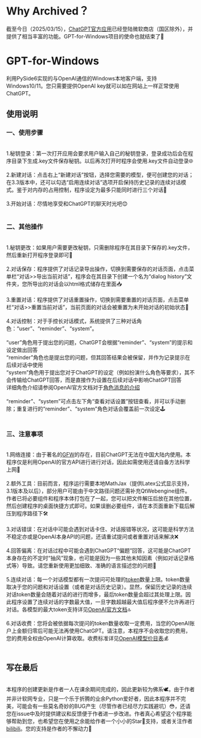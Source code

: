 # Why Archived？
截至今日（2025/03/15），[ChatGPT官方应用](https://apps.microsoft.com/detail/9nt1r1c2hh7j?hl=en-US&gl=US)已经登陆微软商店（国区除外），并提供了相当丰富的功能。GPT-for-Windows项目的使命也就结束了👋

# GPT-for-Windows
利用PySide6实现的与OpenAI通信的Windows本地客户端，支持Windows10/11。您只需要提供OpenAI key就可以如在网站上一样正常使用ChatGPT。

## 使用说明
### 一、使用步骤
<br>1.秘钥登录：第一次打开应用会要求用户输入自己的秘钥登录，登录成功后会在程序目录下生成.key文件保存秘钥。以后再次打开时程序会使用.key文件自动登录🌐<br><br>
2.新建对话：点击右上“新建对话”按钮，选择您需要的模型，便可创建您的对话；在3.3版本中，还可以勾选“启用连续对话”选项开启保持历史记录的连续对话模式。鉴于对内存的占用控制，程序设定为最多只能同时进行三个对话💬<br><br>
3.开始对话：尽情地享受和ChatGPT的聊天时光吧😊<br><br>
### 二、其他操作
<br>1.秘钥更改：如果用户需要更改秘钥，只需删除程序在其目录下保存的.key文件，然后重新打开程序登录即可🔑<br><br>
2.对话保存：程序提供了对话记录导出操作，切换到需要保存的对话页面，点击菜单栏“对话>>导出当前对话”，程序会在其目录下创建一个名为“dialog history”文件夹，您所导出的对话会以html格式储存在里面📥<br><br>
3.重置对话：程序提供了对话重置操作，切换到需要重置的对话页面，点击菜单栏“对话>>重置当前对话”，当前页面的对话会被重置为未开始对话的初始状态🔄<br><br>
4.对话控制：对于手控长对话模式，系统提供了三种对话角色：“user”、“reminder”、“system”。<br><br> “user”角色用于提出您的问题，ChatGPT会根据“reminder”、“system”的提示和设定做出回答<br>“reminder”角色也是提出您的问题，但其回答结果会被保留，并作为记录提示在后续对话中使用<br>“system”角色用于提出您对于ChatGPT的设定（例如扮演什么角色等要求），其不会传输给ChatGPT回答，而是直接作为设置在后续对话中影响ChatGPT回答<br>详细角色介绍请参阅OpenAI官方文档对于[角色消息的介绍](https://platform.openai.com/docs/guides/gpt/chat-completions-api)<br><br>“reminder”、“system”可点击左下角“查看对话设置”按钮查看，并可以手动删除；重复进行的“reminder”、“system”角色对话会覆盖前一次设定🕹️<br><br>
### 三、注意事项
<br>1.网络连接：由于著名的[GFW](https://baike.c114.com.cn/view.asp?id=23004-44A3EE4E)的存在，目前ChatGPT无法在中国大陆内使用。本程序仅是利用OpenAI的官方API进行进行对话，因此如需使用还请自备方法科学上网🚀<br><br>
2.额外工具：目前而言，程序运行需要本地MathJax（提供Latex公式显示支持，3.1版本及以后），部分用户可能由于中文路径问题还需补充QtWebengine组件。作者已将必要组件和程序本体打包在了一起，您可以把文件解压后放在其他位置，然后创建程序的桌面快捷方式即可。如果误删必要组件，请在本页面重新下载后解压到程序路径下🛠️<br><br>
3.对话错误：在对话中可能会遇到对话卡住、对话报错等状况，这可能是科学方法不稳定亦或是OpenAI本身API的问题，还请重试提问或者重置对话来解决❌<br><br>
4.回答偏离：在对话过程中可能会遇到ChatGPT“偏题”回答，这可能是ChatGPT本身存在的不定时“抽风”现象，也可能是因为一些其他未知因素（例如对话记录格式等）导致。请您重新使用更加细致、准确的语言描述您的问题🤔<br><br>
5.连续对话：每一个对话模型都有一次提问可处理的[token](https://platform.openai.com/docs/guides/gpt/managing-tokens)数量上限。token数量取决于您的问题和对话设置（或者是对话历史记录）。显然，保留历史记录的连续对话token数量会随着对话的进行而增多，最后token数量会超过其处理上限。因此程序设置了连续对话的字数最大值，一旦字数超越最大值后程序便不允许再进行对话。各模型的最大token支持详见[OpenAI官方文档](https://platform.openai.com/docs/models/models)🔝<br><br>
6.对话收费：您将会被依据每次提问的token数量收取一定费用，当您的OpenAI账户上金额归零后可能无法再使用ChatGPT。请注意，本程序不会收取您的费用，您的费用全权由OpenAI计算收取。收费标准详见[OpenAI模型价目表](https://openai.com/pricing)💰<br><br>
## 写在最后
<br>本程序的创建更新是作者一人在课余期间完成的，因此更新较为佛系🕊️。由于作者并非计软网专业，只是一个乐于折腾的业余Python爱好者，因此本程序并不完美，可能会有一些莫名奇妙的BUG产生（尽管作者已经尽力实践避坑）😳，还请您在issue中及时提供建议和反馈便于作者进一步改进。作者真心希望这个程序能够帮助到您，也希望您在使用之余能给作者一个小小的Star🌟支持，或者关注作者[bilibili](https://space.bilibili.com/349868513)。您的支持是作者的不懈动力🙏
